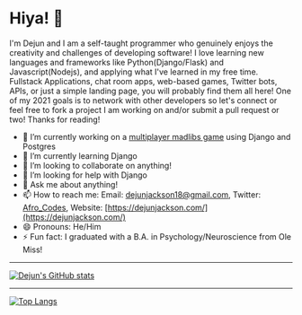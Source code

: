 # Hiya! 👋

I'm Dejun and I am a self-taught programmer who genuinely enjoys the creativity and challenges of developing software! I love learning new languages and frameworks like Python(Django/Flask) and Javascript(Nodejs), and applying what I've learned in my free time. Fullstack Applications, chat room apps, web-based games, Twitter bots, APIs, or just a simple landing page, you will probably find them all here! One of my 2021 goals is to network with other developers so let's connect or feel free to fork a project I am working on and/or submit a pull request or two! Thanks for reading!

- 🔭 I’m currently working on a [multiplayer madlibs game](https://github.com/DejunJackson/madlibs-showdown) using Django and Postgres
- 🌱 I’m currently learning Django
- 👯 I’m looking to collaborate on anything!
- 🤔 I’m looking for help with Django
- 💬 Ask me about anything!
- 📫 How to reach me: Email: dejunjackson18@gmail.com, Twitter: [Afro_Codes](https://twitter.com/Afro_codes), Website: [https://dejunjackson.com/](https://dejunjackson.com/)
- 😄 Pronouns: He/Him
- ⚡ Fun fact: I graduated with a B.A. in Psychology/Neuroscience from Ole Miss!

---

[![Dejun's GitHub stats](https://github-readme-stats.vercel.app/api?username=DejunJackson&show_icons=true)](https://github.com/DejunJackson)


---


[![Top Langs](https://github-readme-stats.vercel.app/api/top-langs/?username=DejunJackson&layout=compact)](https://github.com/DejunJackson)

